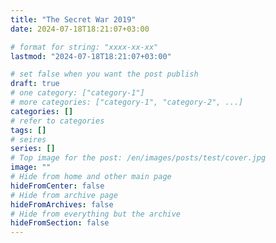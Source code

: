 ```yaml
---
title: "The Secret War 2019"
date: 2024-07-18T18:21:07+03:00

# format for string: "xxxx-xx-xx"
lastmod: "2024-07-18T18:21:07+03:00"

# set false when you want the post publish
draft: true
# one category: ["category-1"]
# more categories: ["category-1", "category-2", ...]
categories: []
# refer to categories
tags: []
# seires
series: []
# Top image for the post: /en/images/posts/test/cover.jpg
image: ""
# Hide from home and other main page
hideFromCenter: false
# Hide from archive page
hideFromArchives: false
# Hide from everything but the archive
hideFromSection: false
---
```


<!--more-->